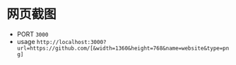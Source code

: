 # 网页截图
* PORT ```3000```
* usage ```http://localhost:3000?url=https://github.com/[&width=1360&height=768&name=website&type=png]```